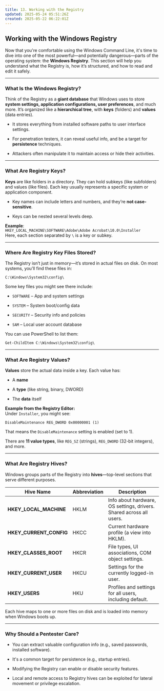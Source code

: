 ```yaml
---
title: 13. Working with the Registry
updated: 2025-05-24 05:51:26Z
created: 2025-05-22 06:22:01Z
---
```


## Working with the Windows Registry

Now that you're comfortable using the Windows Command Line, it's time to dive into one of the most powerful—and potentially dangerous—parts of the operating system: the **Windows Registry**. This section will help you understand what the Registry is, how it’s structured, and how to read and edit it safely.

* * *

### What Is the Windows Registry?

Think of the Registry as a **giant database** that Windows uses to store **system settings, application configurations, user preferences**, and much more. It’s organized like a **hierarchical tree**, with **keys** (folders) and **values** (data entries).

- It stores everything from installed software paths to user interface settings.
    
- For penetration testers, it can reveal useful info, and be a target for **persistence** techniques.
    
- Attackers often manipulate it to maintain access or hide their activities.
    

* * *

### What Are Registry Keys?

**Keys** are like folders in a directory. They can hold subkeys (like subfolders) and values (like files). Each key usually represents a specific system or application component.

- Key names can include letters and numbers, and they’re **not case-sensitive**.
    
- Keys can be nested several levels deep.
    

**Example**:  
`HKEY_LOCAL_MACHINE\SOFTWARE\Adobe\Adobe Acrobat\10.0\Installer`  
Here, each section separated by `\` is a key or subkey.

* * *

### Where Are Registry Key Files Stored?

The Registry isn’t just in memory—it’s stored in actual files on disk. On most systems, you’ll find these files in:

`C:\Windows\System32\config\`

Some key files you might see there include:

- `SOFTWARE` – App and system settings
    
- `SYSTEM` – System boot/config data
    
- `SECURITY` – Security info and policies
    
- `SAM` – Local user account database
    

You can use PowerShell to list them:

`Get-ChildItem C:\Windows\System32\config\`

* * *

### What Are Registry Values?

**Values** store the actual data inside a key. Each value has:

- A **name**
    
- A **type** (like string, binary, DWORD)
    
- The **data** itself
    

**Example from the Registry Editor:**  
Under `Installer`, you might see:

`DisableMaintenance REG_DWORD 0x00000001 (1)`

That means the `DisableMaintenance` setting is enabled (set to 1).

There are **11 value types**, like `REG_SZ` (strings), `REG_DWORD` (32-bit integers), and more.

* * *

### What Are Registry Hives?

Windows groups parts of the Registry into **hives**—top-level sections that serve different purposes.

| Hive Name | Abbreviation | Description |
| --- | --- | --- |
| **HKEY_LOCAL_MACHINE** | HKLM | Info about hardware, OS settings, drivers. Shared across all users. |
| **HKEY_CURRENT_CONFIG** | HKCC | Current hardware profile (a view into HKLM). |
| **HKEY_CLASSES_ROOT** | HKCR | File types, UI associations, COM object settings. |
| **HKEY_CURRENT_USER** | HKCU | Settings for the currently logged-in user. |
| **HKEY_USERS** | HKU | Profiles and settings for all users, including default. |

Each hive maps to one or more files on disk and is loaded into memory when Windows boots up.

* * *

### Why Should a Pentester Care?

- You can extract valuable configuration info (e.g., saved passwords, installed software).
    
- It's a common target for persistence (e.g., startup entries).
    
- Modifying the Registry can enable or disable security features.
    
- Local and remote access to Registry hives can be exploited for lateral movement or privilege escalation.